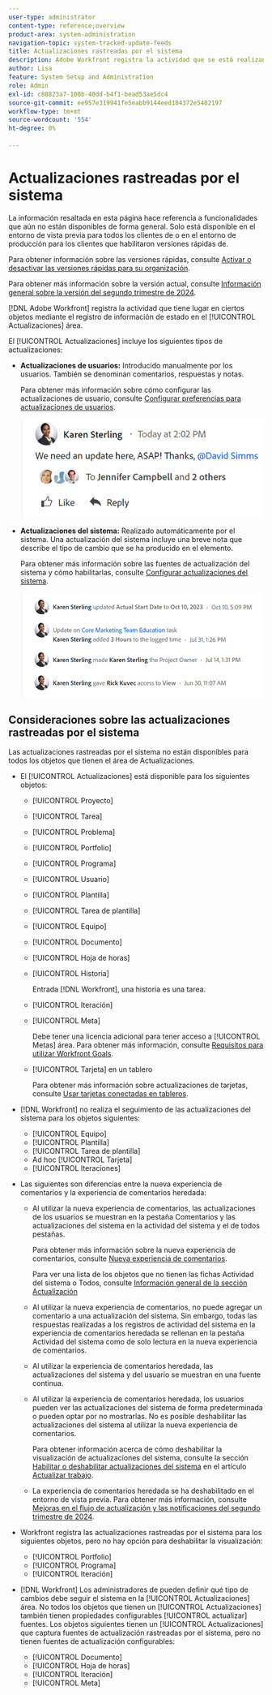 ```yaml
---
user-type: administrator
content-type: reference;overview
product-area: system-administration
navigation-topic: system-tracked-update-feeds
title: Actualizaciones rastreadas por el sistema
description: Adobe Workfront registra la actividad que se está realizando en ciertos objetos mediante el registro de información de estado en el [!UICONTROL Actualizaciones] área.
author: Lisa
feature: System Setup and Administration
role: Admin
exl-id: c88823a7-100b-40dd-b4f1-bead53ae5dc4
source-git-commit: ee957e319941fe5eabb9144eed184372e5402197
workflow-type: tm+mt
source-wordcount: '554'
ht-degree: 0%

---
```


# Actualizaciones rastreadas por el sistema

<span class="preview">La información resaltada en esta página hace referencia a funcionalidades que aún no están disponibles de forma general. Solo está disponible en el entorno de vista previa para todos los clientes de o en el entorno de producción para los clientes que habilitaron versiones rápidas de.</span>

<span class="preview">Para obtener información sobre las versiones rápidas, consulte [Activar o desactivar las versiones rápidas para su organización](/help/quicksilver/administration-and-setup/set-up-workfront/configure-system-defaults/enable-fast-release-process.md).</span>

<span class="preview">Para obtener más información sobre la versión actual, consulte [Información general sobre la versión del segundo trimestre de 2024](/help/quicksilver/product-announcements/product-releases/24-q2-release-activity/24-q2-release-overview.md).</span>

<!--remove new experience and legacy notes when we remove legacy in the UI - Jan 24???-->

[!DNL Adobe Workfront] registra la actividad que tiene lugar en ciertos objetos mediante el registro de información de estado en el [!UICONTROL Actualizaciones] área.

El [!UICONTROL Actualizaciones] incluye los siguientes tipos de actualizaciones:

* **Actualizaciones de usuarios:** Introducido manualmente por los usuarios. También se denominan comentarios, respuestas y notas.

  Para obtener más información sobre cómo configurar las actualizaciones de usuario, consulte [Configurar preferencias para actualizaciones de usuarios](../../../administration-and-setup/set-up-workfront/system-tracked-update-feeds/configure-preferences-user-updates.md).

  ![](assets/updates-qs-350x125.png)

* **Actualizaciones del sistema:** Realizado automáticamente por el sistema. Una actualización del sistema incluye una breve nota que describe el tipo de cambio que se ha producido en el elemento.

  Para obtener más información sobre las fuentes de actualización del sistema y cómo habilitarlas, consulte [Configurar actualizaciones del sistema](../../../administration-and-setup/set-up-workfront/system-tracked-update-feeds/configure-system-updates.md).

  ![](assets/system-updates-example-unified-stream.png)

  <!--
  DRAFTED IN FLARE:
  Timestamps for system updates are based on your operating system's timezone.
  
  -->

## Consideraciones sobre las actualizaciones rastreadas por el sistema

Las actualizaciones rastreadas por el sistema no están disponibles para todos los objetos que tienen el área de Actualizaciones.

* El [!UICONTROL Actualizaciones] está disponible para los siguientes objetos:

   * [!UICONTROL Proyecto]
   * [!UICONTROL Tarea]
   * [!UICONTROL Problema]
   * [!UICONTROL Portfolio]
   * [!UICONTROL Programa]
   * [!UICONTROL Usuario]
   * [!UICONTROL Plantilla]
   * [!UICONTROL Tarea de plantilla]
   * [!UICONTROL Equipo]
   * [!UICONTROL Documento]
   * [!UICONTROL Hoja de horas]
   * [!UICONTROL Historia]

     Entrada [!DNL Workfront], una historia es una tarea.
   * [!UICONTROL Iteración]
   * [!UICONTROL Meta]

     Debe tener una licencia adicional para tener acceso a [!UICONTROL Metas] área. Para obtener más información, consulte [Requisitos para utilizar Workfront Goals](../../../workfront-goals/goal-management/access-needed-for-wf-goals.md).
   * [!UICONTROL Tarjeta] en un tablero

     Para obtener más información sobre actualizaciones de tarjetas, consulte [Usar tarjetas conectadas en tableros](../../../agile/get-started-with-boards/connected-cards.md).

* [!DNL Workfront] no realiza el seguimiento de las actualizaciones del sistema para los objetos siguientes:

   * [!UICONTROL Equipo]
   * [!UICONTROL Plantilla]
   * [!UICONTROL Tarea de plantilla]
   * Ad hoc [!UICONTROL Tarjeta]
   * [!UICONTROL Iteraciones]


<!--hiding this bit because this is not true, at this time (August 2023). Users with a Work or Review license can see system updates by default as well.

Your [!DNL Workfront] license determines whether system updates display by default in the [!UICONTROL Updates] area of objects. [!DNL Workfront] users with a [!UICONTROL Plan] license have system updates displayed in the [!UICONTROL Updates] area by default. However, users can filter out system updates, as described in the [Enable or disable system updates](../../../workfront-basics/updating-work-items-and-viewing-updates/update-work.md#enable) section in [Update work](../../../workfront-basics/updating-work-items-and-viewing-updates/update-work.md). All other [!DNL Workfront] licenses filter system updates by default.
-->

* Las siguientes son diferencias entre la nueva experiencia de comentarios y la experiencia de comentarios heredada:

   * Al utilizar la nueva experiencia de comentarios, las actualizaciones de los usuarios se muestran en la pestaña Comentarios y las actualizaciones del sistema en la actividad del sistema <span class="preview">y el de todos</span> pestañas.

     Para obtener más información sobre la nueva experiencia de comentarios, consulte [Nueva experiencia de comentarios](../../../product-announcements/betas/new-commenting-experience-beta/unified-commenting-experience.md).

     <span class="preview">Para ver una lista de los objetos que no tienen las fichas Actividad del sistema o Todos, consulte [Información general de la sección Actualización](/help/quicksilver/workfront-basics/updating-work-items-and-viewing-updates/updates-tab-overview.md)</span>

   * <span class="preview">Al utilizar la nueva experiencia de comentarios, no puede agregar un comentario a una actualización del sistema. Sin embargo, todas las respuestas realizadas a los registros de actividad del sistema en la experiencia de comentarios heredada se rellenan en la pestaña Actividad del sistema como de solo lectura en la nueva experiencia de comentarios.</span>
   * Al utilizar la experiencia de comentarios heredada, las actualizaciones del sistema y del usuario se muestran en una fuente continua.

   * Al utilizar la experiencia de comentarios heredada, los usuarios pueden ver las actualizaciones del sistema de forma predeterminada o pueden optar por no mostrarlas. No es posible deshabilitar las actualizaciones del sistema al utilizar la nueva experiencia de comentarios.

     Para obtener información acerca de cómo deshabilitar la visualización de actualizaciones del sistema, consulte la sección [Habilitar o deshabilitar actualizaciones del sistema](../../../workfront-basics/updating-work-items-and-viewing-updates/update-work.md#enable) en el artículo [Actualizar trabajo](../../../workfront-basics/updating-work-items-and-viewing-updates/update-work.md).

   * <span class="preview">La experiencia de comentarios heredada se ha deshabilitado en el entorno de vista previa. Para obtener más información, consulte [Mejoras en el flujo de actualización y las notificaciones del segundo trimestre de 2024](/help/quicksilver/product-announcements/product-releases/24-q2-release-activity/24-q2-update-stream-enhancements.md).</span>

* Workfront registra las actualizaciones rastreadas por el sistema para los siguientes objetos, pero no hay opción para deshabilitar la visualización:

   * [!UICONTROL Portfolio]
   * [!UICONTROL Programa]
   * [!UICONTROL Iteración]

* [!DNL Workfront] Los administradores de pueden definir qué tipo de cambios debe seguir el sistema en la [!UICONTROL Actualizaciones] área. No todos los objetos que tienen un [!UICONTROL Actualizaciones] también tienen propiedades configurables [!UICONTROL actualizar] fuentes. Los objetos siguientes tienen un [!UICONTROL Actualizaciones] que captura fuentes de actualización rastreadas por el sistema, pero no tienen fuentes de actualización configurables:

   * [!UICONTROL Documento]
   * [!UICONTROL Hoja de horas]
   * [!UICONTROL Iteración]
   * [!UICONTROL Meta]


